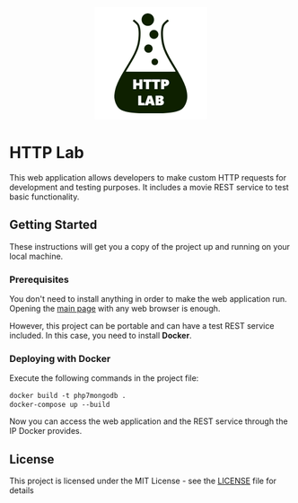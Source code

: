 <p align="center">
  <img src="https://raw.githubusercontent.com/saespmar/http-lab/master/web/images/Logo.png" alt="logo">
</p>

# HTTP Lab
This web application allows developers to make custom HTTP requests for development and testing purposes. It includes a movie REST service to test basic functionality.

## Getting Started

These instructions will get you a copy of the project up and running on your local machine.

### Prerequisites

You don't need to install anything in order to make the web application run. Opening the [main page](/web/index.html) with any web browser is enough. 

However, this project can be portable and can have a test REST service included. In this case, you need to install **Docker**.

### Deploying with Docker

Execute the following commands in the project file:

```
docker build -t php7mongodb .
docker-compose up --build
```

Now you can access the web application and the REST service through the IP Docker provides.

## License

This project is licensed under the MIT License - see the [LICENSE](LICENSE) file for details
